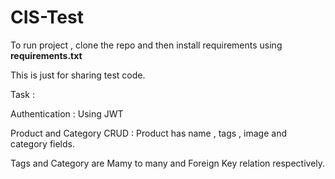 # CIS-Test

To run project , clone the repo and then install requirements using **requirements.txt**


This is just for sharing test code.

Task : 

Authentication : Using JWT

Product and Category CRUD : Product has name , tags , image and category fields.

Tags and Category are Mamy to many and Foreign Key relation respectively.
